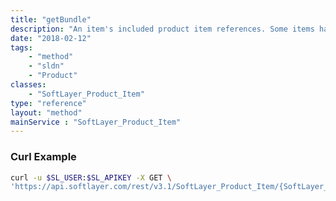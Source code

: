 ```yaml
---
title: "getBundle"
description: "An item's included product item references. Some items have other items included in them that we specifically detail. They are here called Bundled Items. An example is Plesk unlimited. It as a bundled item labeled 'SiteBuilder'. These are the SoftLayer_Product_Item_Bundles objects. See the SoftLayer_Product_Item::bundleItems property for bundle of SoftLayer_Product_Item of objects."
date: "2018-02-12"
tags:
    - "method"
    - "sldn"
    - "Product"
classes:
    - "SoftLayer_Product_Item"
type: "reference"
layout: "method"
mainService : "SoftLayer_Product_Item"
---
```


### Curl Example
```bash
curl -u $SL_USER:$SL_APIKEY -X GET \
'https://api.softlayer.com/rest/v3.1/SoftLayer_Product_Item/{SoftLayer_Product_ItemID}/getBundle'
```

